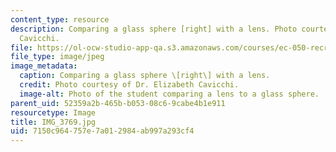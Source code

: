 ```yaml
---
content_type: resource
description: Comparing a glass sphere [right] with a lens. Photo courtesy of Dr. Elizabeth
  Cavicchi.
file: https://ol-ocw-studio-app-qa.s3.amazonaws.com/courses/ec-050-recreate-experiments-from-history-inform-the-future-from-the-past-galileo-january-iap-2010/7150c964757e7a012984ab997a293cf4_IMG_3769.jpg
file_type: image/jpeg
image_metadata:
  caption: Comparing a glass sphere \[right\] with a lens.
  credit: Photo courtesy of Dr. Elizabeth Cavicchi.
  image-alt: Photo of the student comparing a lens to a glass sphere.
parent_uid: 52359a2b-465b-b053-08c6-9cabe4b1e911
resourcetype: Image
title: IMG_3769.jpg
uid: 7150c964-757e-7a01-2984-ab997a293cf4
---
```

